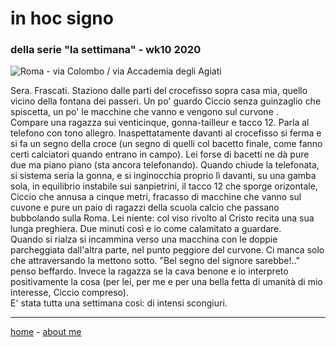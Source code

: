 # in hoc signo   
### della serie "la settimana" - wk10 2020   

![](https://drive.google.com/uc?id=10P2hE1P1wRhmjO2ircMPzmyare97R7xK "Roma - via Colombo / via Accademia degli Agiati")  

Sera. Frascati. Staziono dalle parti del crocefisso sopra casa mia, quello vicino della fontana dei passeri. Un po' guardo Ciccio senza guinzaglio che spiscetta, un po' le macchine che vanno e vengono sul curvone .   
Compare una ragazza sui venticinque, gonna-tailleur e tacco 12. Parla al telefono con tono allegro. Inaspettatamente davanti al crocefisso si ferma e si fa un segno della croce (un segno di quelli col bacetto finale, come fanno certi calciatori quando entrano in campo). Lei forse di bacetti ne dà pure due ma piano piano (sta ancora telefonando). Quando chiude la telefonata, si sistema seria la gonna, e si inginocchia proprio lì davanti, su una gamba sola, in equilibrio instabile sui sanpietrini, il tacco 12 che sporge orizontale, Ciccio che annusa a cinque metri, fracasso di macchine che vanno sul cuvone e pure un paio di ragazzi della scuola calcio che passano bubbolando sulla Roma. Lei niente: col viso rivolto al Cristo recita una sua lunga preghiera. Due minuti così e io come calamitato a guardare.  
Quando si rialza si incammina verso una macchina con le doppie parcheggiata dall'altra parte, nel punto peggiore del curvone. Ci manca solo che attraversando la mettono sotto. "Bel segno del signore sarebbe!.." penso beffardo. Invece la ragazza se la cava benone e io interpreto positivamente la cosa (per lei, per me e per una bella fetta di umanità di mio interesse, Ciccio compreso).  
E' stata tutta una settimana così: di intensi scongiuri.  

---  
[home](/index.md) - [about me](/aboutme.md)   
